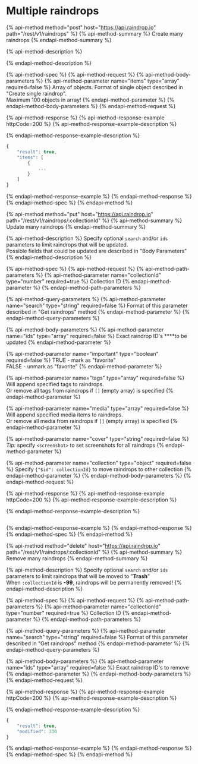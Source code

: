 # Multiple raindrops

{% api-method method="post" host="https://api.raindrop.io" path="/rest/v1/raindrops" %}
{% api-method-summary %}
Create many raindrops
{% endapi-method-summary %}

{% api-method-description %}

{% endapi-method-description %}

{% api-method-spec %}
{% api-method-request %}
{% api-method-body-parameters %}
{% api-method-parameter name="items" type="array" required=false %}
Array of objects. Format of single object described in "Create single raindrop".  
Maximum 100 objects in array!
{% endapi-method-parameter %}
{% endapi-method-body-parameters %}
{% endapi-method-request %}

{% api-method-response %}
{% api-method-response-example httpCode=200 %}
{% api-method-response-example-description %}

{% endapi-method-response-example-description %}

```javascript
{
    "result": true,
    "items": [
        {
            ...
        }
    ]
}
```
{% endapi-method-response-example %}
{% endapi-method-response %}
{% endapi-method-spec %}
{% endapi-method %}

{% api-method method="put" host="https://api.raindrop.io" path="/rest/v1/raindrops/:collectionId" %}
{% api-method-summary %}
Update many raindrops
{% endapi-method-summary %}

{% api-method-description %}
Specify optional `search` and/or `ids` parameters to limit raindrops that will be updated.  
Possible fields that could be updated are described in "Body Parameters"
{% endapi-method-description %}

{% api-method-spec %}
{% api-method-request %}
{% api-method-path-parameters %}
{% api-method-parameter name="collectionId" type="number" required=true %}
Collection ID
{% endapi-method-parameter %}
{% endapi-method-path-parameters %}

{% api-method-query-parameters %}
{% api-method-parameter name="search" type="string" required=false %}
Format of this parameter described in "Get raindrops" method
{% endapi-method-parameter %}
{% endapi-method-query-parameters %}

{% api-method-body-parameters %}
{% api-method-parameter name="ids" type="array" required=false %}
Exact raindrop ID's ****to be updated
{% endapi-method-parameter %}

{% api-method-parameter name="important" type="boolean" required=false %}
TRUE - mark as "favorite"  
FALSE - unmark as "favorite"
{% endapi-method-parameter %}

{% api-method-parameter name="tags" type="array" required=false %}
Will append specified tags to raindrops.  
Or remove all tags from raindrops if `[]` \(empty array\) is specified
{% endapi-method-parameter %}

{% api-method-parameter name="media" type="array" required=false %}
Will append specified media items to raindrops.  
Or remove all media from raindrops if `[]` \(empty array\) is specified
{% endapi-method-parameter %}

{% api-method-parameter name="cover" type="string" required=false %}
_Tip:_ specify `<screenshot>` to set screenshots for all raindrops
{% endapi-method-parameter %}

{% api-method-parameter name="collection" type="object" required=false %}
Specify `{"$id": collectionId}` to move raindrops to other collection
{% endapi-method-parameter %}
{% endapi-method-body-parameters %}
{% endapi-method-request %}

{% api-method-response %}
{% api-method-response-example httpCode=200 %}
{% api-method-response-example-description %}

{% endapi-method-response-example-description %}

```

```
{% endapi-method-response-example %}
{% endapi-method-response %}
{% endapi-method-spec %}
{% endapi-method %}

{% api-method method="delete" host="https://api.raindrop.io" path="/rest/v1/raindrops/:collectionId" %}
{% api-method-summary %}
Remove many raindrops
{% endapi-method-summary %}

{% api-method-description %}
Specify optional `search` and/or `ids` parameters to limit raindrops that will be moved to "**Trash**"  
When `:collectionId` is **-99**, raindrops will be permanently removed!
{% endapi-method-description %}

{% api-method-spec %}
{% api-method-request %}
{% api-method-path-parameters %}
{% api-method-parameter name="collectionId" type="number" required=true %}
Collection ID
{% endapi-method-parameter %}
{% endapi-method-path-parameters %}

{% api-method-query-parameters %}
{% api-method-parameter name="search" type="string" required=false %}
Format of this parameter described in "Get raindrops" method
{% endapi-method-parameter %}
{% endapi-method-query-parameters %}

{% api-method-body-parameters %}
{% api-method-parameter name="ids" type="array" required=false %}
Exact raindrop ID's to remove
{% endapi-method-parameter %}
{% endapi-method-body-parameters %}
{% endapi-method-request %}

{% api-method-response %}
{% api-method-response-example httpCode=200 %}
{% api-method-response-example-description %}

{% endapi-method-response-example-description %}

```javascript
{
    "result": true,
    "modified": 330
}
```
{% endapi-method-response-example %}
{% endapi-method-response %}
{% endapi-method-spec %}
{% endapi-method %}

